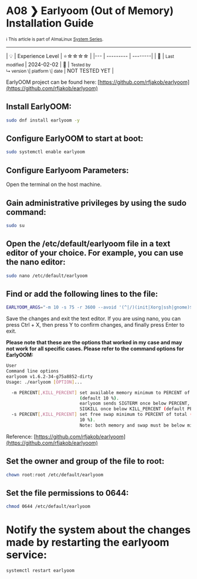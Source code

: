 # A08 ❯ Earlyoom (Out of Memory) Installation Guide
<small>ℹ️ This article is part of AlmaLinux [System Series](/series/).</small>
<hr>
| 💡 | Experience Level  | ⭐☆☆☆☆ |
|--- | --------- | --------|
| 📆 | <small>Last modified </small>| 2024-02-02
| 🔧 | <small>Tested by <br> ↳ version \| platform \| date </small>| NOT TESTED YET |

EarlyOOM project can be found here: [https://github.com/rfjakob/earlyoom](https://github.com/rfjakob/earlyoom)

## Install EarlyOOM:
```bash
sudo dnf install earlyoom -y
```

## Configure EarlyOOM to start at boot:
```bash
sudo systemctl enable earlyoom
```

## Configure Earlyoom Parameters:

Open the terminal on the host machine.

## Gain administrative privileges by using the sudo command:
```bash
sudo su
```

## Open the /etc/default/earlyoom file in a text editor of your choice. For example, you can use the nano editor:
```bash
sudo nano /etc/default/earlyoom
```

## Find or add the following lines to the file:
```bash
EARLYOOM_ARGS="-m 10 -s 75 -r 3600 --avoid '(^|/)(init|Xorg|ssh|gnome)$'"
```
Save the changes and exit the text editor. If you are using nano, you can press Ctrl + X, then press Y to confirm changes, and finally press Enter to exit.

**Please note that these are the options that worked in my case and may not work for all specific cases. Please refer to the command options for EarlyOOM:**
```bash
User
Command line options
earlyoom v1.6.2-34-g75a8852-dirty
Usage: ./earlyoom [OPTION]...

  -m PERCENT[,KILL_PERCENT] set available memory minimum to PERCENT of total
                            (default 10 %).
                            earlyoom sends SIGTERM once below PERCENT, then
                            SIGKILL once below KILL_PERCENT (default PERCENT/2).
  -s PERCENT[,KILL_PERCENT] set free swap minimum to PERCENT of total (default
                            10 %).
                            Note: both memory and swap must be below minimum for
```
Reference: [https://github.com/rfjakob/earlyoom](https://github.com/rfjakob/earlyoom)

## Set the owner and group of the file to root:
```bash
chown root:root /etc/default/earlyoom
```

## Set the file permissions to 0644:
```bash
chmod 0644 /etc/default/earlyoom
```

# Notify the system about the changes made by restarting the earlyoom service:
```bash
systemctl restart earlyoom
``` 
